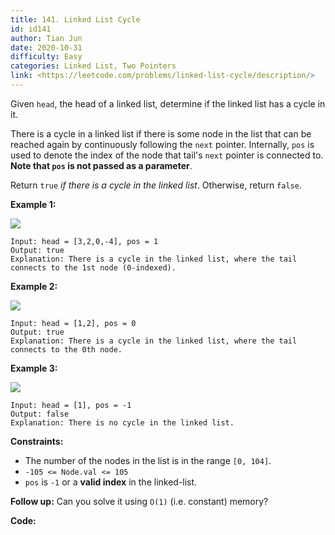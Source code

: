 ```yaml
---
title: 141. Linked List Cycle
id: id141
author: Tian Jun
date: 2020-10-31
difficulty: Easy
categories: Linked List, Two Pointers
link: <https://leetcode.com/problems/linked-list-cycle/description/>
---
```


Given `head`, the head of a linked list, determine if the linked list has a
cycle in it.

There is a cycle in a linked list if there is some node in the list that can
be reached again by continuously following the `next` pointer. Internally,
`pos` is used to denote the index of the node that tail's `next` pointer is
connected to.  **Note that  `pos` is not passed as a parameter**.

Return `true` _if there is a cycle in the linked list_. Otherwise, return
`false`.



**Example 1:**

![](https://assets.leetcode.com/uploads/2018/12/07/circularlinkedlist.png)
            
	Input: head = [3,2,0,-4], pos = 1    
	Output: true    
	Explanation: There is a cycle in the linked list, where the tail connects to the 1st node (0-indexed).    

**Example 2:**

![](https://assets.leetcode.com/uploads/2018/12/07/circularlinkedlist_test2.png)
            
	Input: head = [1,2], pos = 0    
	Output: true    
	Explanation: There is a cycle in the linked list, where the tail connects to the 0th node.    

**Example 3:**

![](https://assets.leetcode.com/uploads/2018/12/07/circularlinkedlist_test3.png)
            
	Input: head = [1], pos = -1    
	Output: false    
	Explanation: There is no cycle in the linked list.    



**Constraints:**

  * The number of the nodes in the list is in the range `[0, 104]`.
  * `-105 <= Node.val <= 105`
  * `pos` is `-1` or a **valid index** in the linked-list.



**Follow up:** Can you solve it using `O(1)` (i.e. constant) memory?


**Code:**
